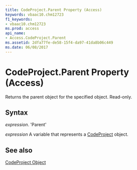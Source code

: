 ```yaml
---
title: CodeProject.Parent Property (Access)
keywords: vbaac10.chm12723
f1_keywords:
- vbaac10.chm12723
ms.prod: access
api_name:
- Access.CodeProject.Parent
ms.assetid: 2dfa77fe-de58-15f4-da97-41da8b06c449
ms.date: 06/08/2017
---
```



# CodeProject.Parent Property (Access)

Returns the parent object for the specified object. Read-only.


## Syntax

 _expression_. 'Parent'

 _expression_ A variable that represents a [CodeProject](./Access.CodeProject.md) object.


## See also


[CodeProject Object](Access.CodeProject.md)

